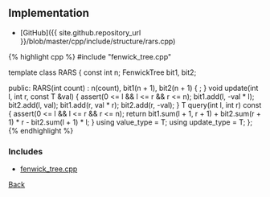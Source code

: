 ## Implementation

- [GitHub]({{ site.github.repository_url }}/blob/master/cpp/include/structure/rars.cpp)

{% highlight cpp %}
#include "fenwick_tree.cpp"

template <typename T> class RARS {
  const int n;
  FenwickTree<T> bit1, bit2;

public:
  RARS(int count) : n(count), bit1(n + 1), bit2(n + 1) { ; }
  void update(int l, int r, const T &val) {
    assert(0 <= l && l <= r && r <= n);
    bit1.add(l, -val * l);
    bit2.add(l, val);
    bit1.add(r, val * r);
    bit2.add(r, -val);
  }
  T query(int l, int r) const {
    assert(0 <= l && l <= r && r <= n);
    return bit1.sum(l + 1, r + 1) + bit2.sum(r + 1) * r - bit2.sum(l + 1) * l;
  }
  using value_type = T;
  using update_type = T;
};
{% endhighlight %}

### Includes

- [fenwick_tree.cpp](fenwick_tree)

[Back](../..)
